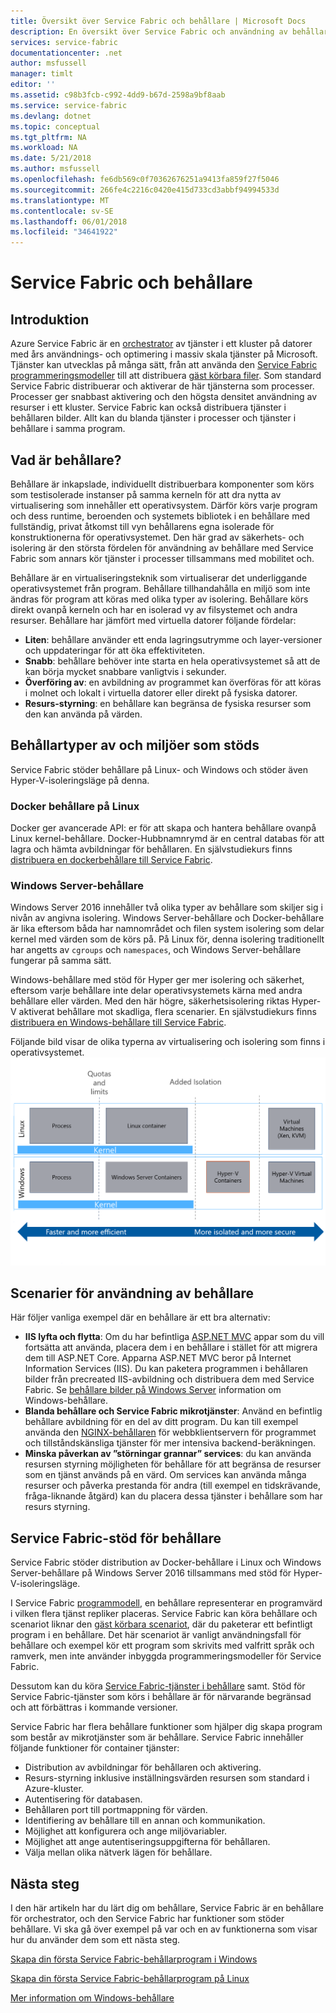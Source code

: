 ```yaml
---
title: Översikt över Service Fabric och behållare | Microsoft Docs
description: En översikt över Service Fabric och användning av behållare för att distribuera mikrotjänster program. Den här artikeln innehåller en översikt över hur behållare kan användas och de tillgängliga funktionerna i Service Fabric.
services: service-fabric
documentationcenter: .net
author: msfussell
manager: timlt
editor: ''
ms.assetid: c98b3fcb-c992-4dd9-b67d-2598a9bf8aab
ms.service: service-fabric
ms.devlang: dotnet
ms.topic: conceptual
ms.tgt_pltfrm: NA
ms.workload: NA
ms.date: 5/21/2018
ms.author: msfussell
ms.openlocfilehash: fe6db569c0f70362676251a9413fa859f27f5046
ms.sourcegitcommit: 266fe4c2216c0420e415d733cd3abbf94994533d
ms.translationtype: MT
ms.contentlocale: sv-SE
ms.lasthandoff: 06/01/2018
ms.locfileid: "34641922"
---
```

# <a name="service-fabric-and-containers"></a>Service Fabric och behållare

## <a name="introduction"></a>Introduktion
Azure Service Fabric är en [orchestrator](service-fabric-cluster-resource-manager-introduction.md) av tjänster i ett kluster på datorer med års användnings- och optimering i massiv skala tjänster på Microsoft. Tjänster kan utvecklas på många sätt, från att använda den [Service Fabric programmeringsmodeller](service-fabric-choose-framework.md) till att distribuera [gäst körbara filer](service-fabric-guest-executables-introduction.md). Som standard Service Fabric distribuerar och aktiverar de här tjänsterna som processer. Processer ger snabbast aktivering och den högsta densitet användning av resurser i ett kluster. Service Fabric kan också distribuera tjänster i behållaren bilder. Allt kan du blanda tjänster i processer och tjänster i behållare i samma program.   

## <a name="what-are-containers"></a>Vad är behållare?
Behållare är inkapslade, individuellt distribuerbara komponenter som körs som testisolerade instanser på samma kerneln för att dra nytta av virtualisering som innehåller ett operativsystem. Därför körs varje program och dess runtime, beroenden och systemets bibliotek i en behållare med fullständig, privat åtkomst till vyn behållarens egna isolerade för konstruktionerna för operativsystemet. Den här grad av säkerhets- och isolering är den största fördelen för användning av behållare med Service Fabric som annars kör tjänster i processer tillsammans med mobilitet och.

Behållare är en virtualiseringsteknik som virtualiserar det underliggande operativsystemet från program. Behållare tillhandahålla en miljö som inte ändras för program att köras med olika typer av isolering. Behållare körs direkt ovanpå kerneln och har en isolerad vy av filsystemet och andra resurser. Behållare har jämfört med virtuella datorer följande fördelar:

* **Liten**: behållare använder ett enda lagringsutrymme och layer-versioner och uppdateringar för att öka effektiviteten.
* **Snabb**: behållare behöver inte starta en hela operativsystemet så att de kan börja mycket snabbare vanligtvis i sekunder.
* **Överföring av**: en avbildning av programmet kan överföras för att köras i molnet och lokalt i virtuella datorer eller direkt på fysiska datorer.
* **Resurs-styrning**: en behållare kan begränsa de fysiska resurser som den kan använda på värden.

## <a name="container-types-and-supported-environments"></a>Behållartyper av och miljöer som stöds
Service Fabric stöder behållare på Linux- och Windows och stöder även Hyper-V-isoleringsläge på denna. 

### <a name="docker-containers-on-linux"></a>Docker behållare på Linux
Docker ger avancerade API: er för att skapa och hantera behållare ovanpå Linux kernel-behållare. Docker-Hubbnamnrymd är en central databas för att lagra och hämta avbildningar för behållaren.
En självstudiekurs finns [distribuera en dockerbehållare till Service Fabric](service-fabric-get-started-containers-linux.md).

### <a name="windows-server-containers"></a>Windows Server-behållare
Windows Server 2016 innehåller två olika typer av behållare som skiljer sig i nivån av angivna isolering. Windows Server-behållare och Docker-behållare är lika eftersom båda har namnområdet och filen system isolering som delar kernel med värden som de körs på. På Linux för, denna isolering traditionellt har angetts av `cgroups` och `namespaces`, och Windows Server-behållare fungerar på samma sätt.

Windows-behållare med stöd för Hyper ger mer isolering och säkerhet, eftersom varje behållare inte delar operativsystemets kärna med andra behållare eller värden. Med den här högre, säkerhetsisolering riktas Hyper-V aktiverat behållare mot skadliga, flera scenarier.
En självstudiekurs finns [distribuera en Windows-behållare till Service Fabric](service-fabric-get-started-containers.md).

Följande bild visar de olika typerna av virtualisering och isolering som finns i operativsystemet.
![Service Fabric-plattformen][Image1]

## <a name="scenarios-for-using-containers"></a>Scenarier för användning av behållare
Här följer vanliga exempel där en behållare är ett bra alternativ:

* **IIS lyfta och flytta**: Om du har befintliga [ASP.NET MVC](https://www.asp.net/mvc) appar som du vill fortsätta att använda, placera dem i en behållare i stället för att migrera dem till ASP.NET Core. Apparna ASP.NET MVC beror på Internet Information Services (IIS). Du kan paketera programmen i behållaren bilder från precreated IIS-avbildning och distribuera dem med Service Fabric. Se [behållare bilder på Windows Server](https://docs.microsoft.com/virtualization/windowscontainers/quick-start/quick-start-windows-server) information om Windows-behållare.
* **Blanda behållare och Service Fabric mikrotjänster**: Använd en befintlig behållare avbildning för en del av ditt program. Du kan till exempel använda den [NGINX-behållaren](https://hub.docker.com/_/nginx/) för webbklientservern för programmet och tillståndskänsliga tjänster för mer intensiva backend-beräkningen.
* **Minska påverkan av ”störningar grannar” services**: du kan använda resursen styrning möjligheten för behållare för att begränsa de resurser som en tjänst används på en värd. Om services kan använda många resurser och påverka prestanda för andra (till exempel en tidskrävande, fråga-liknande åtgärd) kan du placera dessa tjänster i behållare som har resurs styrning.

## <a name="service-fabric-support-for-containers"></a>Service Fabric-stöd för behållare
Service Fabric stöder distribution av Docker-behållare i Linux och Windows Server-behållare på Windows Server 2016 tillsammans med stöd för Hyper-V-isoleringsläge. 

I Service Fabric [programmodell](service-fabric-application-model.md), en behållare representerar en programvärd i vilken flera tjänst repliker placeras. Service Fabric kan köra behållare och scenariot liknar den [gäst körbara scenariot](service-fabric-guest-executables-introduction.md), där du paketerar ett befintligt program i en behållare. Det här scenariot är vanligt användningsfall för behållare och exempel kör ett program som skrivits med valfritt språk och ramverk, men inte använder inbyggda programmeringsmodeller för Service Fabric.

Dessutom kan du köra [Service Fabric-tjänster i behållare](service-fabric-services-inside-containers.md) samt. Stöd för Service Fabric-tjänster som körs i behållare är för närvarande begränsad och att förbättras i kommande versioner.

Service Fabric har flera behållare funktioner som hjälper dig skapa program som består av mikrotjänster som är behållare. Service Fabric innehåller följande funktioner för container tjänster:

* Distribution av avbildningar för behållaren och aktivering.
* Resurs-styrning inklusive inställningsvärden resursen som standard i Azure-kluster.
* Autentisering för databasen.
* Behållaren port till portmappning för värden.
* Identifiering av behållare till en annan och kommunikation.
* Möjlighet att konfigurera och ange miljövariabler.
* Möjlighet att ange autentiseringsuppgifterna för behållaren.
* Välja mellan olika nätverk lägen för behållare.

## <a name="next-steps"></a>Nästa steg
I den här artikeln har du lärt dig om behållare, Service Fabric är en behållare för orchestrator, och den Service Fabric har funktioner som stöder behållare. Vi ska gå över exempel på var och en av funktionerna som visar hur du använder dem som ett nästa steg.

[Skapa din första Service Fabric-behållarprogram i Windows](service-fabric-get-started-containers.md)

[Skapa din första Service Fabric-behållarprogram på Linux](service-fabric-get-started-containers-linux.md)

[Mer information om Windows-behållare](https://docs.microsoft.com/virtualization/windowscontainers/about/)

[Image1]: media/service-fabric-containers/Service-Fabric-Types-of-Isolation.png
